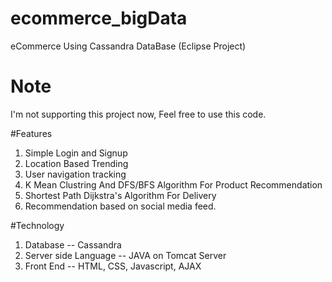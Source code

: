 # ecommerce_bigData
eCommerce Using Cassandra DataBase (Eclipse Project)

# Note
I'm not supporting this project now, Feel free to use this code.

#Features
1. Simple Login and Signup
2. Location Based Trending
3. User navigation tracking
4. K Mean Clustring And DFS/BFS Algorithm For Product Recommendation
5. Shortest Path Dijkstra's Algorithm For Delivery
6. Recommendation based on social media feed.

#Technology
1. Database -- Cassandra
2. Server side Language -- JAVA on Tomcat Server
3. Front End -- HTML, CSS, Javascript, AJAX
